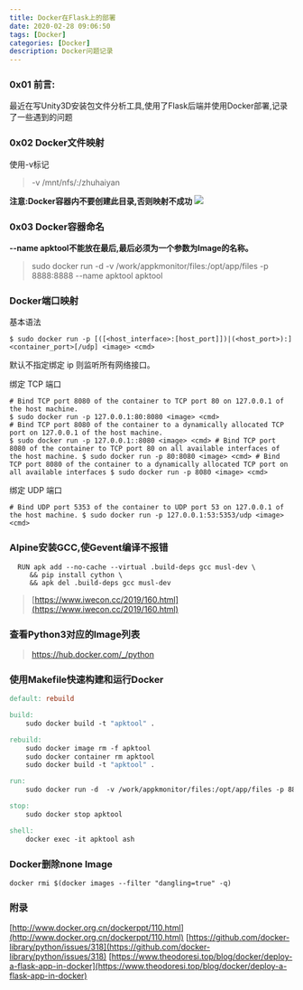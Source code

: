 ```yaml
---
title: Docker在Flask上的部署
date: 2020-02-28 09:06:50
tags: [Docker]
categories: [Docker]
description: Docker问题记录
---
```


### 0x01 前言:

最近在写Unity3D安装包文件分析工具,使用了Flask后端并使用Docker部署,记录了一些遇到的问题

### 0x02 Docker文件映射
使用-v标记 
> -v /mnt/nfs/:/zhuhaiyan

**注意:Docker容器内不要创建此目录,否则映射不成功**
![](http://q68vqxb8c.bkt.clouddn.com/2020_02_25_docker-zaiflask-shang-de-ying-yong/20200225114255074.png)

### 0x03 Docker容器命名
**--name apktool不能放在最后,最后必须为一个参数为Image的名称。**
> sudo docker run -d  -v /work/appkmonitor/files:/opt/app/files -p 8888:8888 --name apktool apktool

### Docker端口映射
基本语法
```shell
$ sudo docker run -p [([<host_interface>:[host_port]])|(<host_port>):]<container_port>[/udp] <image> <cmd>
```
默认不指定绑定 ip 则监听所有网络接口。

绑定 TCP 端口
```shell 
# Bind TCP port 8080 of the container to TCP port 80 on 127.0.0.1 of the host machine. 
$ sudo docker run -p 127.0.0.1:80:8080 <image> <cmd> 
# Bind TCP port 8080 of the container to a dynamically allocated TCP port on 127.0.0.1 of the host machine. 
$ sudo docker run -p 127.0.0.1::8080 <image> <cmd> # Bind TCP port 8080 of the container to TCP port 80 on all available interfaces of the host machine. $ sudo docker run -p 80:8080 <image> <cmd> # Bind TCP port 8080 of the container to a dynamically allocated TCP port on all available interfaces $ sudo docker run -p 8080 <image> <cmd>
```
绑定 UDP 端口
```shell
# Bind UDP port 5353 of the container to UDP port 53 on 127.0.0.1 of the host machine. $ sudo docker run -p 127.0.0.1:53:5353/udp <image> <cmd>
```

### Alpine安装GCC,使Gevent编译不报错
```Docker
  RUN apk add --no-cache --virtual .build-deps gcc musl-dev \
     && pip install cython \
     && apk del .build-deps gcc musl-dev
```

> [https://www.iwecon.cc/2019/160.html](https://www.iwecon.cc/2019/160.html)

### 查看Python3对应的Image列表

> https://hub.docker.com/_/python

### 使用Makefile快速构建和运行Docker
```makefile
default: rebuild

build:
	sudo docker build -t "apktool" .

rebuild:
	sudo docker image rm -f apktool
	sudo docker container rm apktool
	sudo docker build -t "apktool" .

run:
	sudo docker run -d  -v /work/appkmonitor/files:/opt/app/files -p 8888:8888 --name apktool apktool

stop:
	sudo docker stop apktool

shell:
	docker exec -it apktool ash
```
### Docker删除none Image
```shell
docker rmi $(docker images --filter "dangling=true" -q)
```

### 附录
[http://www.docker.org.cn/dockerppt/110.html](http://www.docker.org.cn/dockerppt/110.html)
[https://github.com/docker-library/python/issues/318](https://github.com/docker-library/python/issues/318)
[https://www.theodoresi.top/blog/docker/deploy-a-flask-app-in-docker](https://www.theodoresi.top/blog/docker/deploy-a-flask-app-in-docker)